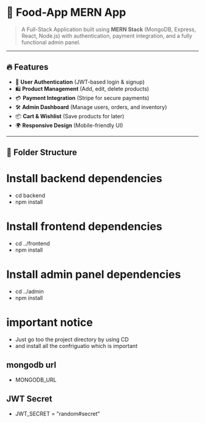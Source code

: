 # 🛒 Food-App MERN App  

> A Full-Stack  Application built using **MERN Stack** (MongoDB, Express, React, Node.js) with authentication, payment integration, and a fully functional admin panel.

---

## 🔥 Features  
- 🔑 **User Authentication** (JWT-based login & signup)
- 🛍️ **Product Management** (Add, edit, delete products)
- 💳 **Payment Integration** (Stripe for secure payments)
- 🛠️ **Admin Dashboard** (Manage users, orders, and inventory)
- 📦 **Cart & Wishlist** (Save products for later)
- 🌍 **Responsive Design** (Mobile-friendly UI)

---

## 📂 Folder Structure
# Install backend dependencies
- cd backend
- npm install

# Install frontend dependencies
- cd ../frontend
- npm install

# Install admin panel dependencies
- cd ../admin
- npm install

# important notice
- Just go too the project directory by using CD
- and install all the confriguatio which is important
## mongodb url
- MONGODB_URL
## JWT Secret
- JWT_SECRET = "random#secret"
